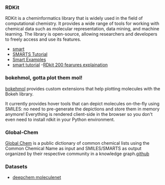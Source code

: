 ### RDKit
RDKit is a cheminformatics library that is widely used in the field of computational chemistry. It provides a wide range of tools for working with chemical data such as molecular representation, data mining, and machine learning. The library is open-source, allowing researchers and developers to freely access and use its features.

- [smart](https://www.daylight.com/dayhtml/doc/theory/theory.smarts.html)
- [SMARTS Tutorial](https://www.daylight.com/dayhtml_tutorials/languages/smarts/index.html)
- [Smart Examples](https://www.daylight.com/dayhtml_tutorials/languages/smarts/smarts_examples.html)
- [smart tutorial](https://www.labcognition.com/onlinehelp/en/smiles_and_smarts_nomenclature.htm)
-[RDkit 200 fearures explaination](https://datagrok.ai/help/domains/chem/descriptors)

### bokehmol, gotta plot them mol!
[bokehmol](https://github.com/cbouy/bokehmol) provides custom extensions that help plotting molecules with the Bokeh library.

It currently provides hover tools that can depict molecules on-the-fly using SMILES: no need to pre-generate the depictions and store them in memory anymore! Everything is rendered client-side in the browser so you don't even need to install rdkit in your Python environment.

### Global-Chem
[Global Chem](https://globalchem.gitbook.io/globalchem-your-chemical-graph-network/) is a public dictionary of common chemical lists using the Common Chemical Name as input and SMILES/SMARTS as output organized by their respective community in a knowledge graph.[github](https://github.com/Global-Chem/global-chem)

### Datasets
- [deepchem moleculenet](https://deepchem.readthedocs.io/en/latest/api_reference/moleculenet.html)
